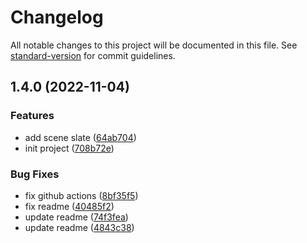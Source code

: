 # Changelog

All notable changes to this project will be documented in this file. See [standard-version](https://github.com/conventional-changelog/standard-version) for commit guidelines.

## 1.4.0 (2022-11-04)


### Features

* add scene slate ([64ab704](https://github.com/ahyiru/scene-design/commit/64ab70497657621ca6578c05453f967b8a5382fa))
* init project ([708b72e](https://github.com/ahyiru/scene-design/commit/708b72e4b390d428926694024f81c81577570947))


### Bug Fixes

* fix github actions ([8bf35f5](https://github.com/ahyiru/scene-design/commit/8bf35f5e202fb5f6b3fa7986f73d914f6cef58f5))
* fix readme ([40485f2](https://github.com/ahyiru/scene-design/commit/40485f27879f8c24a308f6c6b785f450eaf4e0ca))
* update readme ([74f3fea](https://github.com/ahyiru/scene-design/commit/74f3fea1a8d4a05ec53d905d5811725e3d09193f))
* update readme ([4843c38](https://github.com/ahyiru/scene-design/commit/4843c3876a6c09be6bfdc10a592c6edad5880eba))
